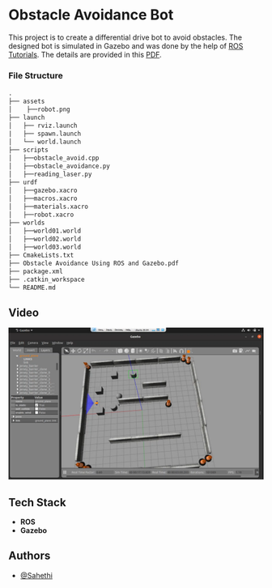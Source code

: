 
# Obstacle Avoidance Bot

This project is to create a differential drive bot to avoid obstacles. The designed bot is simulated in Gazebo and was done by the help of [ROS Tutorials](https://www.theconstructsim.com/ros-projects-exploring-ros-using-2-wheeled-robot-part-1/).
The details are provided in this [PDF](https://github.com/Sahethi/ros-assignment/blob/master/Obstacle%20Avoidance%20Using%20ROS%20and%20Gazebo.pdf). 

### File Structure
    .
    ├── assets              
    │    ├──robot.png               
    ├── launch                     
    │   ├── rviz.launch  
    |   ├── spawn.launch           
    │   └── world.launch             
    ├── scripts                    
    │   ├──obstacle_avoid.cpp               
    │   ├──obstacle_avoidance.py   
    │   ├──reading_laser.py   
    ├── urdf                    
    │   ├──gazebo.xacro              
    │   ├──macros.xacro
    │   ├──materials.xacro
    │   ├──robot.xacro  
    ├── worlds                    
    │   ├──world01.world              
    │   ├──world02.world   
    │   ├──world03.world
    ├── CmakeLists.txt    
    ├── Obstacle Avoidance Using ROS and Gazebo.pdf          
    ├── package.xml
    ├── .catkin_workspace
    └── README.md 

## Video

[![Video](/assets/robot.png)](https://www.youtube.com/watch?v=sNOSZIfiu6g)

  
## Tech Stack

* **ROS** 
* **Gazebo**

  
## Authors

- [@Sahethi](https://www.github.com/Sahethi)

  